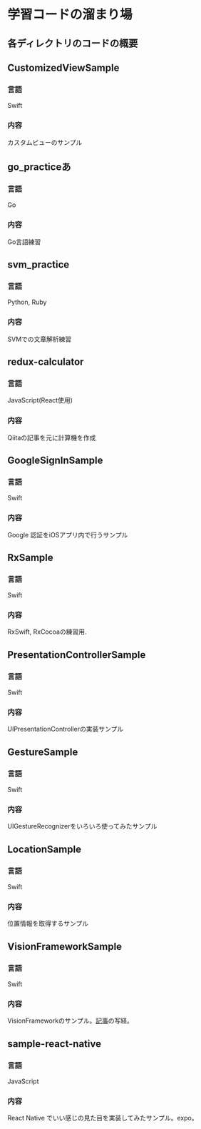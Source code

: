 # 学習コードの溜まり場

## 各ディレクトリのコードの概要
## CustomizedViewSample
### 言語
Swift

### 内容
カスタムビューのサンプル

## go_practiceあ
### 言語
Go
### 内容
Go言語練習

## svm_practice
### 言語
Python, Ruby
### 内容
SVMでの文章解析練習

## redux-calculator
### 言語
JavaScript(React使用)
### 内容
Qiitaの記事を元に計算機を作成

## GoogleSignInSample
### 言語
Swift
### 内容
Google 認証をiOSアプリ内で行うサンプル

## RxSample
### 言語
Swift
### 内容
RxSwift, RxCocoaの練習用.

## PresentationControllerSample
### 言語
Swift
### 内容
UIPresentationControllerの実装サンプル

## GestureSample
### 言語
Swift
### 内容
UIGestureRecognizerをいろいろ使ってみたサンプル

## LocationSample
### 言語
Swift
### 内容
位置情報を取得するサンプル

## VisionFrameworkSample
### 言語
Swift
### 内容
VisionFrameworkのサンプル。[記事](https://qiita.com/shtnkgm/items/43e97595392168e6ada8)の写経。

## sample-react-native
### 言語
JavaScript
### 内容
React Native でいい感じの見た目を実装してみたサンプル。expo。

